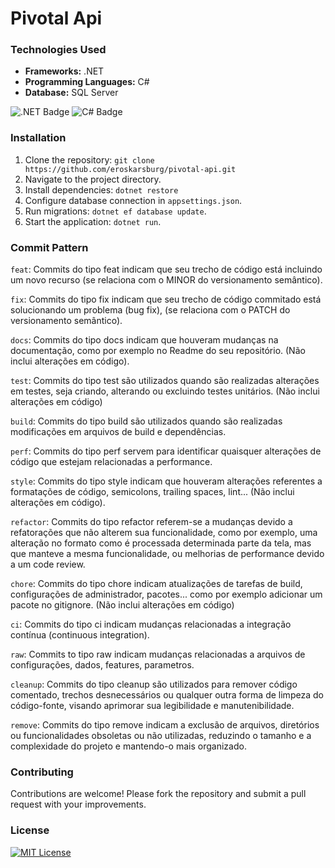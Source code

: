 # Pivotal Api
### Technologies Used
- **Frameworks:** .NET
- **Programming Languages:** C#
- **Database:** SQL Server

![.NET Badge](https://img.shields.io/badge/.NET-512BD4?logo=dotnet&logoColor=fff&style=flat)
![C# Badge](https://img.shields.io/badge/C%23-512BD4?logo=csharp&logoColor=fff&style=flat)

### Installation
1. Clone the repository: `git clone https://github.com/eroskarsburg/pivotal-api.git`
2. Navigate to the project directory.
3. Install dependencies: `dotnet restore`
4. Configure database connection in `appsettings.json`.
5. Run migrations: `dotnet ef database update`.
6. Start the application: `dotnet run`.
### Commit Pattern
`feat`: Commits do tipo feat indicam que seu trecho de código está incluindo um novo recurso (se relaciona com o MINOR do versionamento semântico).

`fix`: Commits do tipo fix indicam que seu trecho de código commitado está solucionando um problema (bug fix), (se relaciona com o PATCH do versionamento semântico).

`docs`: Commits do tipo docs indicam que houveram mudanças na documentação, como por exemplo no Readme do seu repositório. (Não inclui alterações em código).

`test`: Commits do tipo test são utilizados quando são realizadas alterações em testes, seja criando, alterando ou excluindo testes unitários. (Não inclui alterações em código)

`build`: Commits do tipo build são utilizados quando são realizadas modificações em arquivos de build e dependências.

`perf`: Commits do tipo perf servem para identificar quaisquer alterações de código que estejam relacionadas a performance.

`style`: Commits do tipo style indicam que houveram alterações referentes a formatações de código, semicolons, trailing spaces, lint... (Não inclui alterações em código).

`refactor`: Commits do tipo refactor referem-se a mudanças devido a refatorações que não alterem sua funcionalidade, como por exemplo, uma alteração no formato como é processada determinada parte da tela, mas que manteve a mesma funcionalidade, ou melhorias de performance devido a um code review.

`chore`: Commits do tipo chore indicam atualizações de tarefas de build, configurações de administrador, pacotes... como por exemplo adicionar um pacote no gitignore. (Não inclui alterações em código)

`ci`: Commits do tipo ci indicam mudanças relacionadas a integração contínua (continuous integration).

`raw`: Commits to tipo raw indicam mudanças relacionadas a arquivos de configurações, dados, features, parametros.

`cleanup`: Commits do tipo cleanup são utilizados para remover código comentado, trechos desnecessários ou qualquer outra forma de limpeza do código-fonte, visando aprimorar sua legibilidade e manutenibilidade.

`remove`: Commits do tipo remove indicam a exclusão de arquivos, diretórios ou funcionalidades obsoletas ou não utilizadas, reduzindo o tamanho e a complexidade do projeto e mantendo-o mais organizado.
### Contributing
Contributions are welcome! Please fork the repository and submit a pull request with your improvements.

### License
[![MIT License](https://img.shields.io/badge/License-MIT-green.svg)](https://choosealicense.com/licenses/mit/)
